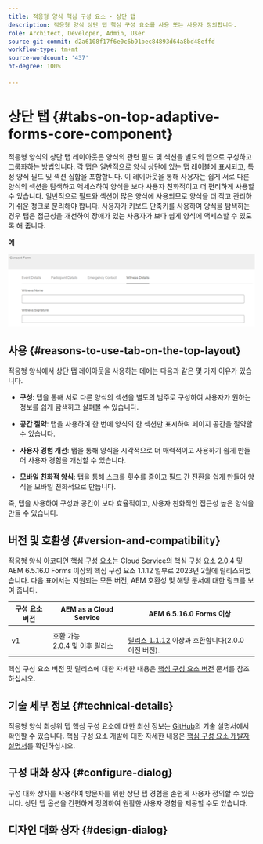 ```yaml
---
title: 적응형 양식 핵심 구성 요소 - 상단 탭
description: 적응형 양식 상단 탭 핵심 구성 요소를 사용 또는 사용자 정의합니다.
role: Architect, Developer, Admin, User
source-git-commit: d2a6108f17f6e0c6b91bec84893d64a8bd48effd
workflow-type: tm+mt
source-wordcount: '437'
ht-degree: 100%

---
```



# 상단 탭 {#tabs-on-top-adaptive-forms-core-component}

적응형 양식의 상단 탭 레이아웃은 양식의 관련 필드 및 섹션을 별도의 탭으로 구성하고 그룹화하는 방법입니다. 각 탭은 일반적으로 양식 상단에 있는 탭 레이블에 표시되고, 특정 양식 필드 및 섹션 집합을 포함합니다. 이 레이아웃을 통해 사용자는 쉽게 서로 다른 양식의 섹션을 탐색하고 액세스하여 양식을 보다 사용자 친화적이고 더 편리하게 사용할 수 있습니다. 일반적으로 필드와 섹션이 많은 양식에 사용되므로 양식을 더 작고 관리하기 쉬운 청크로 분리해야 합니다. 사용자가 키보드 단축키를 사용하여 양식을 탐색하는 경우 탭은 접근성을 개선하여 장애가 있는 사용자가 보다 쉽게 양식에 액세스할 수 있도록 해 줍니다.

**예**

![](/help/adaptive-forms/assets/tabs.png)

## 사용 {#reasons-to-use-tab-on-the-top-layout}

적응형 양식에서 상단 탭 레이아웃을 사용하는 데에는 다음과 같은 몇 가지 이유가 있습니다.

* **구성**: 탭을 통해 서로 다른 양식의 섹션을 별도의 범주로 구성하여 사용자가 원하는 정보를 쉽게 탐색하고 살펴볼 수 있습니다.

* **공간 절약**: 탭을 사용하여 한 번에 양식의 한 섹션만 표시하여 페이지 공간을 절약할 수 있습니다.

* **사용자 경험 개선**: 탭을 통해 양식을 시각적으로 더 매력적이고 사용하기 쉽게 만들어 사용자 경험을 개선할 수 있습니다.

* **모바일 친화적 양식**: 탭을 통해 스크롤 횟수를 줄이고 필드 간 전환을 쉽게 만들어 양식을 모바일 친화적으로 만듭니다.

즉, 탭을 사용하여 구성과 공간이 보다 효율적이고, 사용자 친화적인 접근성 높은 양식을 만들 수 있습니다.

## 버전 및 호환성 {#version-and-compatibility}

적응형 양식 아코디언 핵심 구성 요소는 Cloud Service의 핵심 구성 요소 2.0.4 및 AEM 6.5.16.0 Forms 이상의 핵심 구성 요소 1.1.12 일부로 2023년 2월에 릴리스되었습니다. 다음 표에서는 지원되는 모든 버전, AEM 호환성 및 해당 문서에 대한 링크를 보여 줍니다.

| 구성 요소 버전 | AEM as a Cloud Service | AEM 6.5.16.0 Forms 이상 |
|---|---|---|
| v1 | 호환 가능 <br>[2.0.4](/help/adaptive-forms/version.md) 및 이후 릴리스 | <br>[릴리스 1.1.12](/help/adaptive-forms/version.md) 이상과 호환합니다(2.0.0 이전 버전). |

핵심 구성 요소 버전 및 릴리스에 대한 자세한 내용은 [핵심 구성 요소 버전](/help/adaptive-forms/version.md) 문서를 참조하십시오.

<!-- ## Sample Component Output {#sample-component-output}

To experience the Accordion Component as well as see examples of its configuration options as well as HTML and JSON output, visit the [Component Library](https://adobe.com/go/aem_cmp_library_accordion). -->

## 기술 세부 정보 {#technical-details}

적응형 양식 최상위 탭 핵심 구성 요소에 대한 최신 정보는 [GitHub](https://github.com/adobe/aem-core-forms-components/tree/master/ui.af.apps/src/main/content/jcr_root/apps/core/fd/components/form/tabsontop/v1/tabsontop)의 기술 설명서에서 확인할 수 있습니다. 핵심 구성 요소 개발에 대한 자세한 내용은 [핵심 구성 요소 개발자 설명서](/help/developing/overview.md)를 확인하십시오.

## 구성 대화 상자 {#configure-dialog}

구성 대화 상자를 사용하여 방문자를 위한 상단 탭 경험을 손쉽게 사용자 정의할 수 있습니다. 상단 탭 옵션을 간편하게 정의하여 원활한 사용자 경험을 제공할 수도 있습니다.

## 디자인 대화 상자 {#design-dialog}
